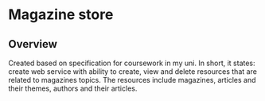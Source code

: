 # Magazine store


## Overview

Created based on specification for coursework in my uni.
In short, it states: create web service with ability to
create, view and delete resources that are related to
magazines topics. 
The resources include magazines, articles and their themes, 
authors and their articles.
